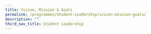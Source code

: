 ```yaml
---
title: Vision, Mission & Goals
permalink: /programmes/Student-Leadership/vision-mission-goals/
description: ""
third_nav_title: Student Leadership
---
```

